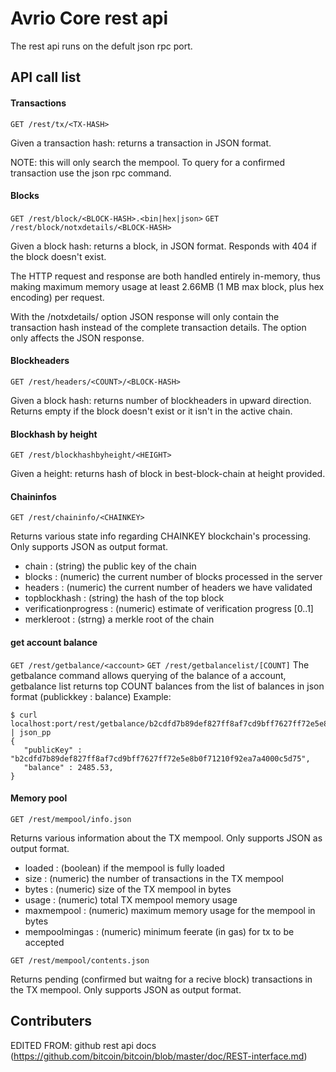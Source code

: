 Avrio Core rest api
==============================

The rest api runs on the defult json rpc port.

API call list
-------------

#### Transactions
`GET /rest/tx/<TX-HASH>`

Given a transaction hash: returns a transaction in JSON format.

NOTE: this will only search the mempool.
To query for a confirmed transaction use the json rpc command.

#### Blocks
`GET /rest/block/<BLOCK-HASH>.<bin|hex|json>`
`GET /rest/block/notxdetails/<BLOCK-HASH>`

Given a block hash: returns a block, in JSON format.
Responds with 404 if the block doesn't exist.

The HTTP request and response are both handled entirely in-memory, thus making maximum memory usage at least 2.66MB (1 MB max block, plus hex encoding) per request.

With the /notxdetails/ option JSON response will only contain the transaction hash instead of the complete transaction details. The option only affects the JSON response.

#### Blockheaders
`GET /rest/headers/<COUNT>/<BLOCK-HASH>`

Given a block hash: returns <COUNT> number of blockheaders in upward direction.
Returns empty if the block doesn't exist or it isn't in the active chain.

#### Blockhash by height
`GET /rest/blockhashbyheight/<HEIGHT>`

Given a height: returns hash of block in best-block-chain at height provided.

#### Chaininfos
`GET /rest/chaininfo/<CHAINKEY>`

Returns various state info regarding CHAINKEY blockchain's processing.
Only supports JSON as output format.
* chain : (string) the public key of the chain
* blocks : (numeric) the current number of blocks processed in the server
* headers : (numeric) the current number of headers we have validated
* topblockhash : (string) the hash of the top block
* verificationprogress : (numeric) estimate of verification progress [0..1]
* merkleroot : (strng) a merkle root of the chain

#### get account balance
`GET /rest/getbalance/<account>`
`GET /rest/getbalancelist/[COUNT]`
The getbalance command allows querying of the balance of a account, getbalance list returns top COUNT balances from the list of balances in json format (publickkey : balance)
Example:
```
$ curl localhost:port/rest/getbalance/b2cdfd7b89def827ff8af7cd9bff7627ff72e5e8b0f71210f92ea7a4000c5d75 | json_pp
{
   "publicKey" : "b2cdfd7b89def827ff8af7cd9bff7627ff72e5e8b0f71210f92ea7a4000c5d75",
   "balance" : 2485.53,
}
```

#### Memory pool
`GET /rest/mempool/info.json`

Returns various information about the TX mempool.
Only supports JSON as output format.
* loaded : (boolean) if the mempool is fully loaded
* size : (numeric) the number of transactions in the TX mempool
* bytes : (numeric) size of the TX mempool in bytes
* usage : (numeric) total TX mempool memory usage
* maxmempool : (numeric) maximum memory usage for the mempool in bytes
* mempoolmingas : (numeric) minimum feerate (in gas) for tx to be accepted

`GET /rest/mempool/contents.json`

Returns pending (confirmed but waitng for a recive block) transactions in the TX mempool.
Only supports JSON as output format.

Contributers
-------------
EDITED FROM: github rest api docs (https://github.com/bitcoin/bitcoin/blob/master/doc/REST-interface.md)
